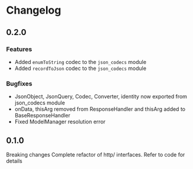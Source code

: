 # Changelog

## 0.2.0

### Features
- Added `enumToString` codec to the `json_codecs` module
- Added `recordToJson` codec to the `json_codecs` module

### Bugfixes
- JsonObject, JsonQuery, Codec, Converter, identity now exported from json_codecs module
- onData, thisArg removed from ResponseHandler and thisArg added to BaseResponseHandler
- Fixed ModelManager resolution error


## 0.1.0
Breaking changes
Complete refactor of http/ interfaces. Refer to code for details

